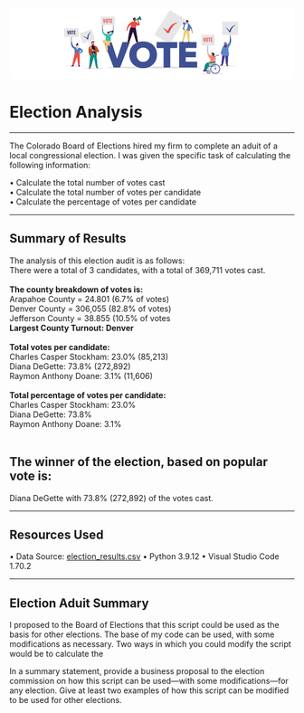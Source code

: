 <img src="https://github.com/meggrooms/Election_Analysis/blob/main/resources/vote%20header.png">

# Election Analysis
---------------------------
The Colorado Board of Elections hired my firm to complete an aduit of a local congressional election. I was given the specific task of calculating the following information:
     
• Calculate the total number of votes cast<BR>
• Calculate the total number of votes per candidate<BR>
• Calculate the percentage of votes per candidate<BR>

-------------------------
## Summary of Results
The analysis of this election audit is as follows:<BR>
There were a total of 3 candidates, with a total of 369,711 votes cast.<BR>
     <BR>
**The county breakdown of votes is:**<br>
Arapahoe County = 24.801 (6.7% of votes)<br>
Denver County = 306,055 (82.8% of votes)<br>
Jefferson County = 38.855 (10.5% of votes<br>
**Largest County Turnout: Denver**          
  <br>
**Total votes per candidate:**<BR>
Charles Casper Stockham: 23.0% (85,213)<BR>
Diana DeGette: 73.8% (272,892)<BR>
Raymon Anthony Doane: 3.1% (11,606)<BR>
      <br>
**Total percentage of votes per candidate:**<br>
Charles Casper Stockham: 23.0%<BR>
Diana DeGette: 73.8% <BR>
Raymon Anthony Doane: 3.1% <BR>
          <BR>   

## **The winner of the election, based on popular vote is:**<BR>
Diana DeGette with 73.8% (272,892) of the votes cast.

----------------------          

## Resources Used
• Data Source: <a href="https://github.com/meggrooms/Election_Analysis/blob/main/resources/election_results.csv">election_results.csv</a>
• Python 3.9.12
• Visual Studio Code 1.70.2
          
----------------------
        
## Election Aduit Summary
          
I proposed to the Board of Elections that this script could be used as the basis for other elections. The base of my code can be used, with some modifications as necessary. Two ways in which you could modify the script would be to calculate the 
          <br>
          
          
In a summary statement, provide a business proposal to the election commission on how this script can be used—with some modifications—for any election. Give at least two examples of how this script can be modified to be used for other elections.          

